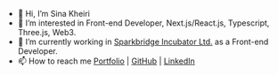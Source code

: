 - 👋 Hi, I’m Sina Kheiri
- 👀 I’m interested in Front-end Developer, Next.js/React.js, Typescript, Three.js, Web3.
- 🌱 I’m currently working in [Sparkbridge Incubator Ltd.](https://www.sparkbridge.ca/about) as a Front-end Developer.
- 📫 How to reach me [Portfolio](https://sinakheiri.dev/) | [GitHub](https://github.com/lWarwolfl) | [LinkedIn](https://linkedin.com/in/sinakheiri-dev)

